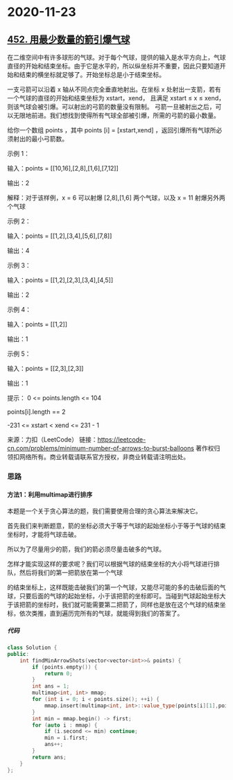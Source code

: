 # 2020-11-23

## [452. 用最少数量的箭引爆气球](https://leetcode-cn.com/problems/minimum-number-of-arrows-to-burst-balloons/)

在二维空间中有许多球形的气球。对于每个气球，提供的输入是水平方向上，气球直径的开始和结束坐标。由于它是水平的，所以纵坐标并不重要，因此只要知道开始和结束的横坐标就足够了。开始坐标总是小于结束坐标。

一支弓箭可以沿着 x 轴从不同点完全垂直地射出。在坐标 x 处射出一支箭，若有一个气球的直径的开始和结束坐标为 xstart，xend， 且满足  xstart ≤ x ≤ xend，则该气球会被引爆。可以射出的弓箭的数量没有限制。 弓箭一旦被射出之后，可以无限地前进。我们想找到使得所有气球全部被引爆，所需的弓箭的最小数量。

给你一个数组 points ，其中 points [i] = [xstart,xend] ，返回引爆所有气球所必须射出的最小弓箭数。

示例 1：

输入：points = [[10,16],[2,8],[1,6],[7,12]]

输出：2

解释：对于该样例，x = 6 可以射爆 [2,8],[1,6] 两个气球，以及 x = 11 射爆另外两个气球

示例 2：

输入：points = [[1,2],[3,4],[5,6],[7,8]]

输出：4

示例 3：

输入：points = [[1,2],[2,3],[3,4],[4,5]]

输出：2

示例 4：

输入：points = [[1,2]]

输出：1

示例 5：

输入：points = [[2,3],[2,3]]

输出：1

提示：
0 <= points.length <= 104

points[i].length == 2

-231 <= xstart < xend <= 231 - 1

来源：力扣（LeetCode）
链接：https://leetcode-cn.com/problems/minimum-number-of-arrows-to-burst-balloons
著作权归领扣网络所有。商业转载请联系官方授权，非商业转载请注明出处。

### 思路

#### 方法1：利用multimap进行排序

本题是一个关于贪心算法的题，我们需要使用合理的贪心算法来解决它。

首先我们来判断题意，箭的坐标必须大于等于气球的起始坐标小于等于气球的结束坐标时，才能将气球击破。

所以为了尽量用少的箭，我们的箭必须尽量击破多的气球。

怎样才能实现这样的要求呢？我们可以根据气球的结束坐标的大小将气球进行排队，然后将我们的第一把箭放在第一个气球

的结束坐标上，这样既能击破我们的第一个气球，又能尽可能的多的击破后面的气球，只要后面的气球的起始坐标，小于该把箭的坐标即可。当碰到气球起始坐标大于该把箭的坐标时，我们就可能需要第二把箭了，同样也是放在这个气球的结束坐标，依次类推，直到遍历完所有的气球，就能得到我们的答案了。



##### 代码

```cpp
class Solution {
public:
    int findMinArrowShots(vector<vector<int>>& points) {
        if (points.empty()) {
            return 0;
        }
        int ans = 1;
        multimap<int, int> mmap;
        for (int i = 0; i < points.size(); ++i) {
            mmap.insert(multimap<int, int>::value_type(points[i][1],points[i][0]));
        }
        int min = mmap.begin() -> first;
        for (auto i : mmap) {
            if (i.second <= min) continue;
            min = i.first;
            ans++;
        }
        return ans;
    }
};
```


